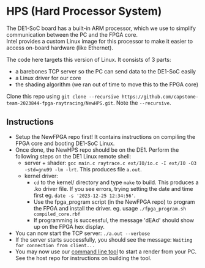 # HPS (Hard Processor System)

The DE1-SoC board has a built-in ARM processor, which we use to simplify communication between the PC and the FPGA core.   
Intel provides a custom Linux image for this processor to make it easier to access on-board hardware (like Ethernet).

The code here targets this version of Linux. It consists of 3 parts:
- a barebones TCP server so the PC can send data to the DE1-SoC easily
- a Linux driver for our core
- the shading algorithm (we ran out of time to move this to the FPGA core) 

Clone this repo using `git clone --recursive https://github.com/capstone-team-2023844-fpga-raytracing/NewHPS.git`. Note the `--recursive`.

## Instructions
- Setup the NewFPGA repo first! It contains instructions on compiling the FPGA core and booting DE1-SoC Linux.
- Once done, the NewHPS repo should be on the DE1. Perform the following steps on the DE1 Linux remote shell:
  - server + shader: `gcc main.c raytrace.c ext/IO/io.c -I ext/IO -O3 -std=gnu99 -lm -lrt`. This produces file `a.out`.
  - kernel driver:
     - `cd` to the kernel/ directory and type `make` to build. This produces a .ko driver file. If you see errors, trying setting the date and time first eg. `date -s '2023-12-25 12:34:56'`.
     - Use the fpga_program script (in the NewFPGA repo) to program the FPGA and install the driver. eg. usage `./fpga_program.sh compiled_core.rbf`
     - If programming is successful, the message 'dEAd' should show up on the FPGA hex display. 
- You can now start the TCP server: `./a.out --verbose`
- If the server starts successfully, you should see the message: `Waiting for connection from client...`
- You may now use our [command line tool](https://github.com/capstone-fpga-raytracing/host) to start a render from your PC. See the host repo for instructions on building the tool.
